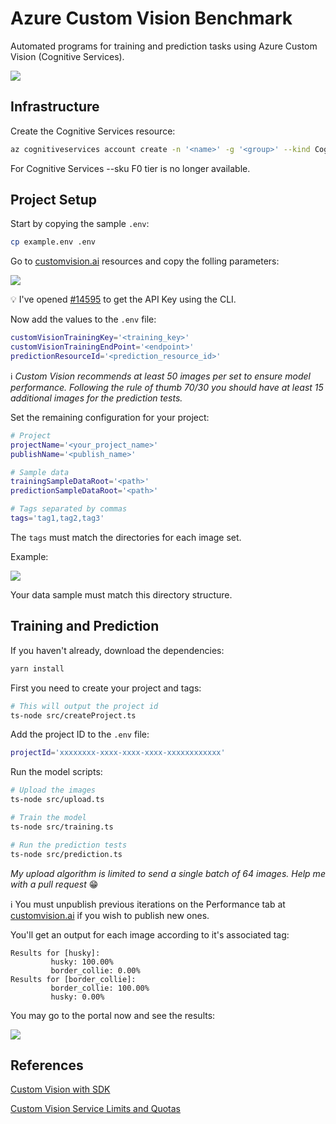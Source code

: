 # Azure Custom Vision Benchmark

Automated programs for training and prediction tasks using Azure Custom Vision (Cognitive Services).

<img src="docs/doggo.png"/>

## Infrastructure

Create the Cognitive Services resource:

```sh
az cognitiveservices account create -n '<name>' -g '<group>' --kind CognitiveServices --sku S0 -l 'eastus2' --yes
```

For Cognitive Services --sku F0 tier is no longer available.

## Project Setup

Start by copying the sample `.env`:

```sh
cp example.env .env
```

Go to [customvision.ai](https://www.customvision.ai/projects#/settings) resources and copy the folling parameters:

<img src="docs/resource.png"/>

💡 I've opened [#14595](https://github.com/Azure/azure-cli/issues/14595) to get the API Key using the CLI.



Now add the values to the `.env` file:

```sh
customVisionTrainingKey='<training_key>'
customVisionTrainingEndPoint='<endpoint>'
predictionResourceId='<prediction_resource_id>'
```

ℹ️ _Custom Vision recommends at least 50 images per set to ensure model performance. 
Following the rule of thumb 70/30 you should have at least 15 additional images for the prediction tests._

Set the remaining configuration for your project:

```sh
# Project
projectName='<your_project_name>'
publishName='<publish_name>'

# Sample data
trainingSampleDataRoot='<path>'
predictionSampleDataRoot='<path>'

# Tags separated by commas
tags='tag1,tag2,tag3'
```

The `tags` must match the directories for each image set.

Example:

<img src="docs/sample.png"/>

Your data sample must match this directory structure.

## Training and Prediction

If you haven't already, download the dependencies:

```sh
yarn install
```

First you need to create your project and tags:

```sh
# This will output the project id
ts-node src/createProject.ts
```

Add the project ID to the `.env` file:

```sh
projectId='xxxxxxxx-xxxx-xxxx-xxxx-xxxxxxxxxxxx'
```

Run the model scripts:

```sh
# Upload the images
ts-node src/upload.ts

# Train the model
ts-node src/training.ts

# Run the prediction tests
ts-node src/prediction.ts
```

_My upload algorithm is limited to send a single batch of 64 images. Help me with a pull request_ 😁


ℹ️ You must unpublish previous iterations on the Performance tab at [customvision.ai](https://www.customvision.ai) if you wish to publish new ones.

You'll get an output for each image according to it's associated tag:

```
Results for [husky]:
         husky: 100.00%
         border_collie: 0.00%
Results for [border_collie]:
         border_collie: 100.00%
         husky: 0.00%
```

You may go to the portal now and see the results:

<img src="docs/results.png"/>

## References

[Custom Vision with SDK](https://docs.microsoft.com/en-us/azure/cognitive-services/custom-vision-service/quickstarts/image-classification?pivots=programming-language-javascript)

[Custom Vision Service Limits and Quotas](https://docs.microsoft.com/en-us/azure/cognitive-services/custom-vision-service/limits-and-quotas)
